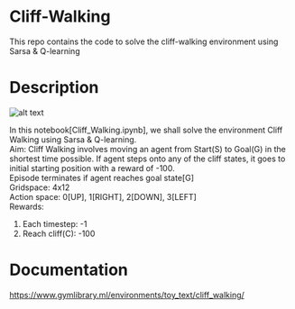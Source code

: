 # Cliff-Walking
This repo contains the code to solve the cliff-walking environment using Sarsa &amp; Q-learning

# Description
![alt text](https://github.com/kwquan/FrozenLake_V1/blob/main/cliff_walking.png)

In this notebook[Cliff_Walking.ipynb], we shall solve the environment Cliff Walking using Sarsa & Q-learning. \
Aim: Cliff Walking involves moving an agent from Start(S) to Goal(G) in the shortest time possible. 
     If agent steps onto any of the cliff states, it goes to initial starting position with a reward of -100. \
     Episode terminates if agent reaches goal state[G] \
Gridspace: 4x12 \
Action space: 0[UP], 1[RIGHT], 2[DOWN], 3[LEFT] \
Rewards:
1) Each timestep: -1
2) Reach cliff(C): -100

# Documentation
https://www.gymlibrary.ml/environments/toy_text/cliff_walking/
